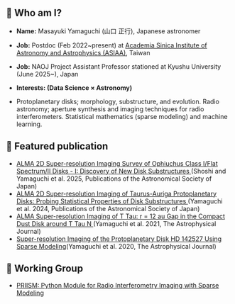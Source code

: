 ## 🔭 Who am I?
- **Name:** Masayuki Yamaguchi (山口 正行), Japanese astronomer
- **Job:** Postdoc (Feb 2022~present) at [Academia Sinica Institute of Astronomy and Astrophysics (ASIAA)](http://www.asiaa.sinica.edu.tw/index.php), Taiwan
- **Job:** NAOJ Project Assistant Professor stationed at Kyushu University (June 2025~), Japan

- **Interests: (Data Science × Astronomy)** 
- Protoplanetary disks; morphology, substructure, and evolution. Radio astronomy; aperture synthesis and imaging techniques for radio interferometers. Statistical mathematics (sparse modeling) and machine learning.

## :mag_right: Featured publication
- [
ALMA 2D Super-resolution Imaging Survey of Ophiuchus Class I/Flat Spectrum/II Disks - I: Discovery of New Disk Substructures
](https://ui.adsabs.harvard.edu/abs/2025arXiv250321060S/abstract)(Shoshi and Yamaguchi et al. 2025, Publications of the Astronomical Society of Japan)
- [
ALMA 2D Super-resolution Imaging of Taurus-Auriga Protoplanetary Disks: Probing Statistical Properties of Disk Substructures
](https://academic.oup.com/pasj/advance-article/doi/10.1093/pasj/psae022/7675749)(Yamaguchi et al. 2024, Publications of the Astronomical Society of Japan)
- [ALMA Super-resolution Imaging of T Tau: r = 12 au Gap in the Compact Dust Disk around T Tau N
](https://iopscience.iop.org/article/10.3847/1538-4357/ac2bfd)(Yamaguchi et al. 2021, The Astrophysical Journal)
- [Super-resolution Imaging of the Protoplanetary Disk HD 142527 Using Sparse Modeling](https://iopscience.iop.org/article/10.3847/1538-4357/ab899f)(Yamaguchi et al. 2020, The Astrophysical Journal)


## :mag_right: Working Group
- [PRIISM: Python Module for Radio Interferometry Imaging with Sparse Modeling](https://github.com/tnakazato/priism)
